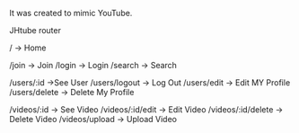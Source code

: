 It was created to mimic YouTube.

JHtube router

/ -> Home

/join -> Join
/login -> Login
/search -> Search

/users/:id ->See User
/users/logout -> Log Out
/users/edit -> Edit MY Profile
/users/delete -> Delete My Profile 



/videos/:id -> See Video
/videos/:id/edit -> Edit Video
/videos/:id/delete -> Delete Video
/videos/upload -> Upload Video




